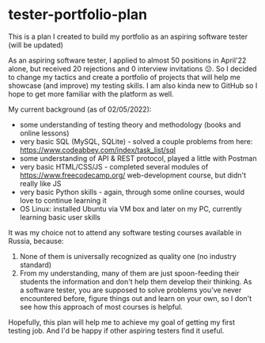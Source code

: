# tester-portfolio-plan
This is a plan I created to build my portfolio as an aspiring software tester (will be updated)

As an aspiring software tester, I applied to almost 50 positions in April'22 alone, but received 20 rejections and 0 interview invitations 😕. So I decided to change my tactics and create a portfolio of projects that will help me showcase (and improve) my testing skills. I am also kinda new to GitHub so I hope to get more familiar with the platform as well. 

My current background (as of 02/05/2022): 
- some understanding of testing theory and methodology (books and online lessons)
- very basic SQL (MySQL, SQLite) - solved a couple problems from here: https://www.codeabbey.com/index/task_list/sql
- some understanding of API & REST protocol, played a little with Postman 
- very basic HTML/CSS/JS - completed several modules of https://www.freecodecamp.org/ web-development course, but didn't really like JS
- very basic Python skills - again, through some online courses, would love to continue learning it
- OS Linux: installed Ubuntu via VM box and later on my PC, currently learning basic user skills

It was my choice not to attend any software testing courses available in Russia, because:
1. None of them is universally recognized as quality one (no industry standard)
2. From my understanding, many of them are just spoon-feeding their students the information and don't help them develop their thinking. As a software tester, you are supposed to solve problems you've never encountered before, figure things out and learn on your own, so I don't see how this approach of most courses is helpful. 

Hopefully, this plan will help me to achieve my goal of getting my first testing job. And I'd be happy if other aspiring testers find it useful.  
